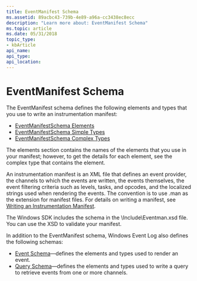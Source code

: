```yaml
---
title: EventManifest Schema
ms.assetid: 89acbc43-739b-4e89-a96a-cc3438ec8ecc
description: "Learn more about: EventManifest Schema"
ms.topic: article
ms.date: 05/31/2018
topic_type: 
- kbArticle
api_name: 
api_type: 
api_location: 
---
```


# EventManifest Schema

The EventManifest schema defines the following elements and types that you use to write an instrumentation manifest:

-   [EventManifestSchema Elements](eventmanifestschema-elements.md)
-   [EventManifestSchema Simple Types](eventmanifestschema-simple-types.md)
-   [EventManifestSchema Complex Types](eventmanifestschema-complex-types.md)

The elements section contains the names of the elements that you use in your manifest; however, to get the details for each element, see the complex type that contains the element.

An instrumentation manifest is an XML file that defines an event provider, the channels to which the events are written, the events themselves, the event filtering criteria such as levels, tasks, and opcodes, and the localized strings used when rendering the events. The convention is to use .man as the extension for manifest files. For details on writing a manifest, see [Writing an Instrumentation Manifest](writing-an-instrumentation-manifest.md).

The Windows SDK includes the schema in the \\Include\\Eventman.xsd file. You can use the XSD to validate your manifest.

In addition to the EventManifest schema, Windows Event Log also defines the following schemas:

-   [Event Schema](eventschema-schema.md)—defines the elements and types used to render an event.
-   [Query Schema](queryschema-schema.md)—defines the elements and types used to write a query to retrieve events from one or more channels.

 

 




